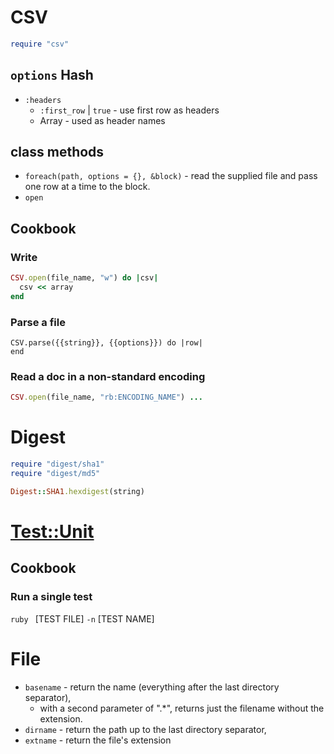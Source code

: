 # CSV

```ruby
require "csv"
```

## `options` Hash

* `:headers`
  * `:first_row` | `true` - use first row as headers
  * Array - used as header names

## class methods

* `foreach(path, options = {}, &block)` - read the supplied file and pass one row at a time to the block.
* `open`

## Cookbook

### Write

```ruby
CSV.open(file_name, "w") do |csv|
  csv << array
end
```

### Parse a file

```
CSV.parse({{string}}, {{options}}) do |row|
end
```

### Read a doc in a non-standard encoding

```ruby
CSV.open(file_name, "rb:ENCODING_NAME") ...
```

# Digest

```ruby
require "digest/sha1"
require "digest/md5"

Digest::SHA1.hexdigest(string)
```

# [Test::Unit][test-unit-docs]

## Cookbook

### Run a single test

`ruby ` [TEST FILE] ` -n ` [TEST NAME]

[test-unit-docs]: http://www.ruby-doc.org/stdlib-2.1.5/libdoc/test/unit/rdoc/Test/Unit.html

# File

* `basename` - return the name (everything after the last directory separator),
  * with a second parameter of ".*", returns just the filename without the extension.
* `dirname` - return the path up to the last directory separator,
* `extname` - return the file's extension
